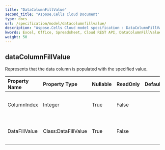 ```yaml
---
title: "DataColumnFillValue"
second_title: "Aspose.Cells Cloud Document"
type: docs
url: /specification/model/datacolumnfillvalue/
description: "Aspose.Cells Cloud model specification : DataColumnFillValue. Effortlessly handle Excel and other spreadsheet documents with features like opening, generating, editing, splitting, merging, comparing, and converting."
kwords: Excel, Office, Spreadsheet, Cloud REST API, DataColumnFillValue
weight: 50
---
```


## **dataColumnFillValue**

Represents that the data column is populated with the specified value. 

| Property Name | Property Type | Nullable |  ReadOnly | DefaultValue | Description | 
| :- | :- | :- |:- |  :- | :- |
| ColumnIndex | Integer | True |  False |  | Represents specified column index. |  
| DataFillValue | Class:DataFillValue | True |  False |  | Represents specified data fill value. |  


